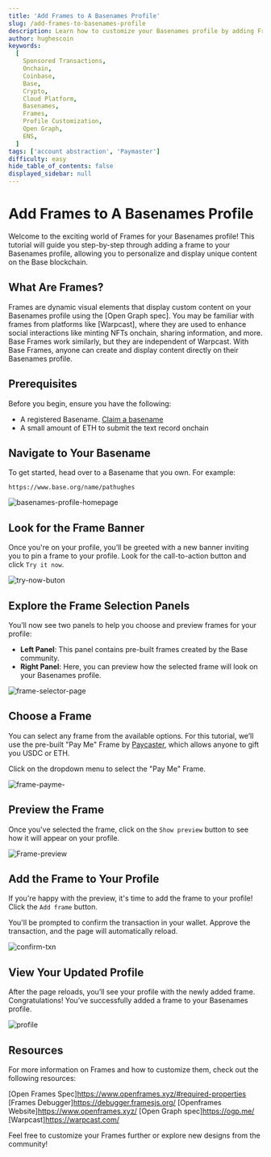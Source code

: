 ```yaml
---
title: 'Add Frames to A Basenames Profile'
slug: /add-frames-to-basenames-profile
description: Learn how to customize your Basenames profile by adding Frames, showcasing dynamic content with ease on the Base blockchain.
author: hughescoin
keywords:
  [
    Sponsored Transactions,
    Onchain,
    Coinbase,
    Base,
    Crypto,
    Cloud Platform,
    Basenames,
    Frames,
    Profile Customization,
    Open Graph,
    ENS,
  ]
tags: ['account abstraction', 'Paymaster']
difficulty: easy
hide_table_of_contents: false
displayed_sidebar: null
---
```


# Add Frames to A Basenames Profile

Welcome to the exciting world of Frames for your Basenames profile! This tutorial will guide you step-by-step through adding a frame to your Basenames profile, allowing you to personalize and display unique content on the Base blockchain.

## What Are Frames?

Frames are dynamic visual elements that display custom content on your Basenames profile using the [Open Graph spec]. You may be familiar with frames from platforms like [Warpcast], where they are used to enhance social interactions like minting NFTs onchain, sharing information, and more. Base Frames work similarly, but they are independent of Warpcast. With Base Frames, anyone can create and display content directly on their Basenames profile.

## Prerequisites

Before you begin, ensure you have the following:

- A registered Basename. [Claim a basename](https://www.base.org/names)
- A small amount of ETH to submit the text record onchain

## Navigate to Your Basename

To get started, head over to a Basename that you own. For example:

`https://www.base.org/name/pathughes`

![basenames-profile-homepage](../../assets/images/basenames-tutorial/basenames-homepage.png)

## Look for the Frame Banner

Once you're on your profile, you’ll be greeted with a new banner inviting you to pin a frame to your profile. Look for the call-to-action button and click `Try it now`.

![try-now-buton](../../assets/images/basenames-tutorial/try-now.png)

## Explore the Frame Selection Panels

You’ll now see two panels to help you choose and preview frames for your profile:

- **Left Panel**: This panel contains pre-built frames created by the Base community.
- **Right Panel**: Here, you can preview how the selected frame will look on your Basenames profile.

![frame-selector-page](../../assets/images/basenames-tutorial/frames-selector.png)

## Choose a Frame

You can select any frame from the available options. For this tutorial, we’ll use the pre-built "Pay Me" Frame by [Paycaster](https://paycaster.co/), which allows anyone to gift you USDC or ETH.

Click on the dropdown menu to select the "Pay Me" Frame.

![frame-payme-](../../assets/images/basenames-tutorial/show-preview.png)

## Preview the Frame

Once you've selected the frame, click on the `Show preview` button to see how it will appear on your profile.

![Frame-preview](../../assets/images/basenames-tutorial/frame-preview.png)

## Add the Frame to Your Profile

If you're happy with the preview, it's time to add the frame to your profile! Click the `Add frame` button.

You'll be prompted to confirm the transaction in your wallet. Approve the transaction, and the page will automatically reload.

![confirm-txn](../../assets/images/basenames-tutorial/confirm-txn.png)

## View Your Updated Profile

After the page reloads, you’ll see your profile with the newly added frame. Congratulations! You’ve successfully added a frame to your Basenames profile.

![profile](../../assets/images/basenames-tutorial/basenames-frame-final.png)

## Resources

For more information on Frames and how to customize them, check out the following resources:

[Open Frames Spec]https://www.openframes.xyz/#required-properties
[Frames Debugger]https://debugger.framesjs.org/
[Openframes Website]https://www.openframes.xyz/
[Open Graph spec]https://ogp.me/
[Warpcast]https://warpcast.com/

Feel free to customize your Frames further or explore new designs from the community!
